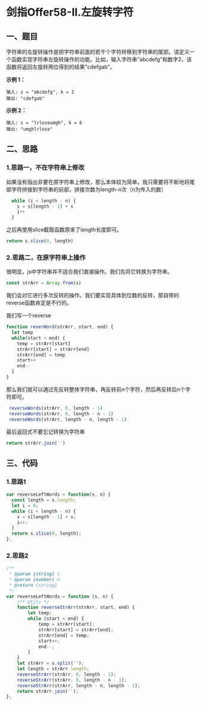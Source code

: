 # 剑指Offer58-II.左旋转字符

## 一、题目

字符串的左旋转操作是把字符串前面的若干个字符转移到字符串的尾部。请定义一个函数实现字符串左旋转操作的功能。比如，输入字符串"abcdefg"和数字2，该函数将返回左旋转两位得到的结果"cdefgab"。

**示例 1：**

```
输入: s = "abcdefg", k = 2
输出: "cdefgab"
```

**示例 2：**

```
输入: s = "lrloseumgh", k = 6
输出: "umghlrlose"
```

[力扣链接]: https://leetcode-cn.com/problems/zuo-xuan-zhuan-zi-fu-chuan-lcof/

## 二、思路

### 1.思路一，不在字符串上修改

如果没有指出非要在原字符串上修改，那么本体较为简单。我只需要将不断地将尾部字符拼接到字符串的前部，拼接次数为length-n次（n为传入的数）

```javascript
  while (i < length - n) {
    s = s[length - 1] + s
    i++
  }
```

之后再使用slice截取函数原来了length长度即可。

```javascript
return s.slice(0, length)
```

### 2.思路二，在原字符串上操作

很明显，js中字符串并不适合我们直接操作。我们先将它转换为字符串。

```javascript
const strArr = Array.from(s)
```

我们会对它进行多次反转的操作。我们要实现具体到位数的反转，那自带的reverse函数肯定是不行的。

我们写一个reverse

```javascript
function reverWord(strArr, start, end) {
  let temp
  while(start < end) {
    temp = strArr[start]
    strArr[start] = strArr[end]
    strArr[end] = temp
    start++
    end--
  }
}
```

那么我们就可以通过先反转整体字符串，再反转前n个字符，然后再反转后n个字符即可。

```javascript
 reverseWords(strArr, 0, length - 1)
 reverseWords(strArr, 0, length - n - 1)
 reverseWords(strArr, length - n, length - 1)
```

最后返回式不要忘记转换为字符串

```javascript
return strArr.join('')
```

## 三、代码

### 1.思路1

```javascript
var reverseLeftWords = function(s, n) {
  const length = s.length;
  let i = 0;
  while (i < length - n) {
    s = s[length - 1] + s;
    i++;
  }
  return s.slice(0, length);
};
```

### 2.思路2

```javascript
/**
 * @param {string} s
 * @param {number} n
 * @return {string}
 */
var reverseLeftWords = function (s, n) {
    /** Utils */
    function reverseStrArr(strArr, start, end) {
        let temp;
        while (start < end) {
            temp = strArr[start];
            strArr[start] = strArr[end];
            strArr[end] = temp;
            start++;
            end--;
        }
    }
    let strArr = s.split('');
    let length = strArr.length;
    reverseStrArr(strArr, 0, length - 1);
    reverseStrArr(strArr, 0, length - n - 1);
    reverseStrArr(strArr, length - n, length - 1);
    return strArr.join('');
};
```


